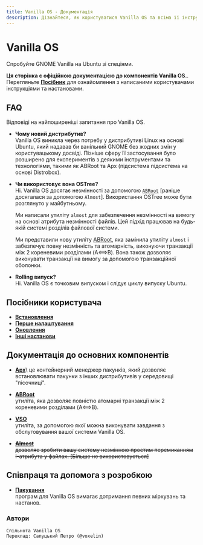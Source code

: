```yaml
---
title: Vanilla OS - Документація
description: Дізнайтеся, як користуватися Vanilla OS та всіма її інструментами і налаштуваннями.
---
```


# Vanilla OS

Спробуйте GNOME Vanilla на Ubuntu зі спеціями.

**Ця сторінка є офіційною документацією до компонентів Vanilla OS.**\.
Перегляньте [**Посібник**](https://handbook.vanillaos.org) для ознайомлення з написаними користувачами інструкціями та настановами.

## FAQ

Відповіді на найпоширеніші запитання про Vanilla OS.

-   **Чому новий дистрибутив?**\
    Vanilla OS виникла через потребу у дистрибутиві Linux на основі Ubuntu, який
    надавав би ванільний GNOME без жодних змін у користувацькому досвіді.
    Пізніше сферу її застосування було розширено для експериментів з деякими інструментами та
    технологіями, такими як ABRoot та Apx (підсистема
    підсистема на основі Distrobox).
-   **Чи використовує вона OSTree?**\
    Ні. Vanilla OS досягає незмінності за допомогою [`ABRoot`](https://github.com/Vanilla-OS/ABRoot) [раніше досягалася за допомогою ``Almost``]. Використання OSTree може бути розглянуто у майбутньому.

    Ми написали утиліту `almost` для забезпечення незмінності на вимогу на основі атрибута незмінності файлів.
    Цей підхід працював на будь-якій системі розділів
    файлової системи.

    Ми представили нову утиліту [ABRoot](https://github.com/Vanilla-OS/ABRoot), яка замінила утиліту `almost` і забезпечує повну незмінність та атомарність, виконуючи транзакції між 2 кореневими розділами (A⟺B). Вона також дозволяє виконувати транзакції на вимогу за допомогою транзакційної оболонки.

-   **Rolling випуск?**\
    Ні. Vanilla OS є точковим випуском і слідує циклу випуску Ubuntu.

## Посібники користувача

-   **[Встановлення](https://handbook.vanillaos.org/2022/11/05/installation.html)**
-   **[Перше налаштування](https://handbook.vanillaos.org/2022/11/18/first-setup.html)**
-   **[Оновлення](https://handbook.vanillaos.org/2022/12/10/updates.html)**
-   **[Інші настанови](https://handbook.vanillaos.org/)**

## Документація до основних компонентів

-   **[Apx](/docs/apx/index.uk)**\\
    це контейнерний менеджер пакунків, який дозволяє встановлювати пакунки з інших дистрибутивів у середовищі "пісочниці".

-   **[ABRoot](/docs/ABRoot/index.uk)**\
    утиліта, яка дозволяє повністю атомарні транзакції між 2 кореневими розділами (A⟺B).

-   **[VSO](/docs/vso/index.uk)**\
    утиліта, за допомогою якої можна виконувати завдання з обслуговування вашої системи Vanilla OS.

-   ~~**[Almost](/docs/almost/index)**~~\
    ~~дозволяє зробити вашу систему незмінною простим перемиканням I-атрибута у файлах. [Більше не використовується]~~

## Співпраця та допомога з розробкою

-   **[Пакування](/docs/packaging/index.uk)**\
    програм для Vanilla OS вимагає дотримання певних міркувань та настанов.

### Автори
```text
Спільнота Vanilla OS
Переклад: Сапуцький Петро (@voxelin)
```